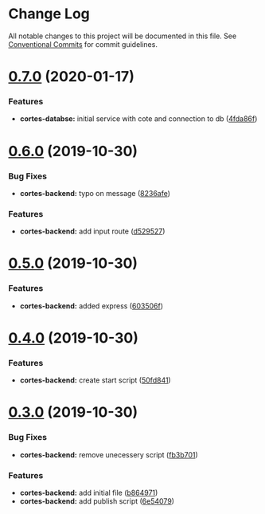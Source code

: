 # Change Log

All notable changes to this project will be documented in this file.
See [Conventional Commits](https://conventionalcommits.org) for commit guidelines.

# [0.7.0](https://github.com/birapjr/cortes/compare/cortes-backend@0.6.0...cortes-backend@0.7.0) (2020-01-17)


### Features

* **cortes-databse:** initial service with cote and connection to db ([4fda86f](https://github.com/birapjr/cortes/commit/4fda86f0857e946535ff2e1c1227cc53bb86f93e))





# [0.6.0](https://github.com/birapjr/cortes/compare/cortes-backend@0.5.0...cortes-backend@0.6.0) (2019-10-30)


### Bug Fixes

* **cortes-backend:** typo on message ([8236afe](https://github.com/birapjr/cortes/commit/8236afebaeec10419a5b0d4c4e3c4d942513b72e))


### Features

* **cortes-backend:** add input route ([d529527](https://github.com/birapjr/cortes/commit/d5295271c1feea51a07b45e808626bac4d1f6846))





# [0.5.0](https://github.com/birapjr/cortes/compare/cortes-backend@0.4.0...cortes-backend@0.5.0) (2019-10-30)


### Features

* **cortes-backend:** added express ([603506f](https://github.com/birapjr/cortes/commit/603506f8f43a38237f56fd59ba8800e225b1ad7a))





# [0.4.0](https://github.com/birapjr/cortes/compare/cortes-backend@0.3.0...cortes-backend@0.4.0) (2019-10-30)


### Features

* **cortes-backend:** create start script ([50fd841](https://github.com/birapjr/cortes/commit/50fd841fef03ecd1b680e3192442a63511734936))





# [0.3.0](https://github.com/birapjr/cortes/compare/cortes-backend@0.2.1...cortes-backend@0.3.0) (2019-10-30)


### Bug Fixes

* **cortes-backend:** remove unecessery script ([fb3b701](https://github.com/birapjr/cortes/commit/fb3b7015c29cd0bb6b59770937996ce65bb73d96))


### Features

* **cortes-backend:** add initial file ([b864971](https://github.com/birapjr/cortes/commit/b8649716bf202f67113c4aabc785517f3d348982))
* **cortes-backend:** add publish script ([6e54079](https://github.com/birapjr/cortes/commit/6e54079b05e20725477a1dc42a89295e9920b5d7))
